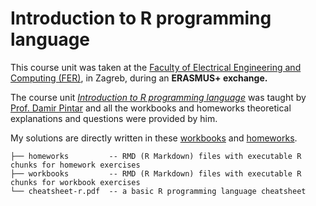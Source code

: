 # Introduction to R programming language

This course unit was taken at the [Faculty of Electrical Engineering and Computing (FER)](https://www.fer.unizg.hr/en), in Zagreb, during an **ERASMUS+ exchange.**

The course unit [*Introduction to R programming language*](https://www.fer.unizg.hr/en/course/itrpl) was taught by [Prof. Damir Pintar](https://www.fer.unizg.hr/damir.pintar) and all the workbooks and homeworks theoretical explanations and questions were provided by him.

My solutions are directly written in these [workbooks](workbooks/) and [homeworks](homeworks/).

```
├── homeworks         -- RMD (R Markdown) files with executable R chunks for homework exercises
├── workbooks         -- RMD (R Markdown) files with executable R chunks for workbook exercises
└── cheatsheet-r.pdf  -- a basic R programming language cheatsheet
```

